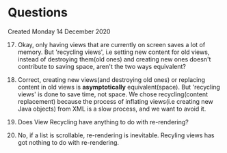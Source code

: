 # Questions
Created Monday 14 December 2020


17. Okay, only having views that are currently on screen saves a lot of memory. But 'recycling views', i.e setting new content for old views, instead of destroying them(old ones) and creating new ones doesn't contribute to saving space, aren't the two ways equivalent?
18. Correct, creating new views(and destroying old ones) or replacing content in old views is **asymptotically** equivalent(space). But 'recycling views' is done to save time, not space. We chose recycling(content replacement) because the process of inflating views(i.e creating new Java objects) from XML is a slow process, and we want to avoid it.



17. Does View Recycling have anything to do with re-rendering?
18. No, if a list is scrollable, re-rendering is inevitable. Recyling views has got nothing to do with re-rendering.



